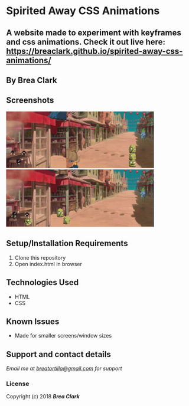 # Spirited Away CSS Animations

## A website made to experiment with keyframes and css animations. Check it out live here: https://breaclark.github.io/spirited-away-css-animations/
## By Brea Clark

## Screenshots
<p>
<img src="https://raw.githubusercontent.com/breaclark/spirited-away-css-animations/master/Screen%20Shot%202018-06-14%20at%208.55.38%20AM.png" width="400" alt="screenshot">
<img src="https://raw.githubusercontent.com/breaclark/spirited-away-css-animations/master/Screen%20Shot%202018-06-14%20at%208.55.51%20AM.png" width="400" alt="screenshot">
</p>

## Setup/Installation Requirements

1. Clone this repository
2. Open index.html in browser

## Technologies Used
* HTML
* CSS

## Known Issues
* Made for smaller screens/window sizes

## Support and contact details

_Email me at breatortilla@gmail.com for support_

### License

Copyright (c) 2018 **_Brea Clark_**
